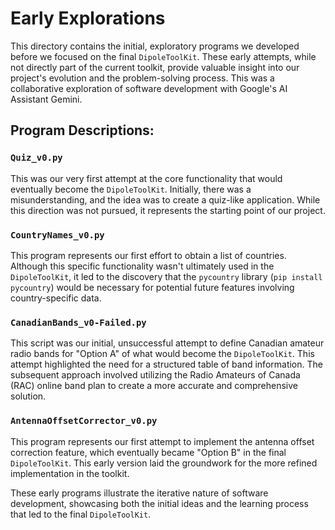 # Early Explorations

This directory contains the initial, exploratory programs we developed before we focused on the final `DipoleToolKit`. These early attempts, while not directly part of the current toolkit, provide valuable insight into our project's evolution and the problem-solving process. This was a collaborative exploration of software development with Google's AI Assistant Gemini.

## Program Descriptions:

### `Quiz_v0.py`

This was our very first attempt at the core functionality that would eventually become the `DipoleToolKit`. Initially, there was a misunderstanding, and the idea was to create a quiz-like application. While this direction was not pursued, it represents the starting point of our project.

### `CountryNames_v0.py`

This program represents our first effort to obtain a list of countries. Although this specific functionality wasn't ultimately used in the `DipoleToolKit`, it led to the discovery that the `pycountry` library (`pip install pycountry`) would be necessary for potential future features involving country-specific data.

### `CanadianBands_v0-Failed.py`

This script was our initial, unsuccessful attempt to define Canadian amateur radio bands for "Option A" of what would become the `DipoleToolKit`. This attempt highlighted the need for a structured table of band information. The subsequent approach involved utilizing the Radio Amateurs of Canada (RAC) online band plan to create a more accurate and comprehensive solution.

### `AntennaOffsetCorrector_v0.py`

This program represents our first attempt to implement the antenna offset correction feature, which eventually became "Option B" in the final `DipoleToolKit`. This early version laid the groundwork for the more refined implementation in the toolkit.

These early programs illustrate the iterative nature of software development, showcasing both the initial ideas and the learning process that led to the final `DipoleToolKit`.

